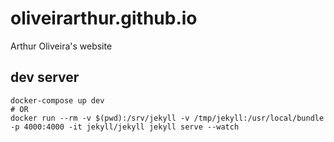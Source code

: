 # oliveirarthur.github.io

Arthur Oliveira's website

## dev server
```
docker-compose up dev
# OR
docker run --rm -v $(pwd):/srv/jekyll -v /tmp/jekyll:/usr/local/bundle -p 4000:4000 -it jekyll/jekyll jekyll serve --watch
```
